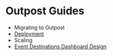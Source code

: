 # Outpost Guides

- Migrating to Outpost
- [Deployment](2-deployment.md)
- Scaling
- [Event Destinations Dashboard Design](4-dashboard-design.md)